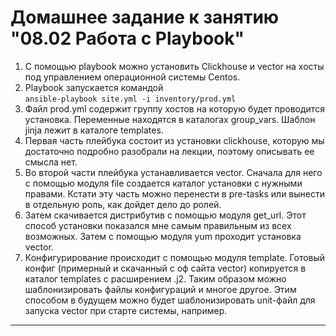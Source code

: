 # Домашнее задание к занятию "08.02 Работа с Playbook"

1. С помощью playbook можно установить Clickhouse и vector на хосты под управлением операционной системы Centos.  
2. Playbook запускается командой  
`ansible-playbook site.yml -i inventory/prod.yml`  
3. Файл prod.yml содержит группу хостов на которую будет проводится установка. Переменные находятся в каталогах group_vars. Шаблон jinja лежит в каталоге templates.  
4. Первая часть плейбука состоит из установки clickhouse, которую мы достаточно подробно разобрали на лекции, поэтому описывать ее смысла нет.  
5. Во второй части плейбука устанавливается vector. Сначала для него с помощью модуля file создается каталог установки с нужными правами. Кстати эту часть можно перенести в pre-tasks или вынести в отдельную роль, как дойдет дело до ролей.  
6. Затем скачивается дистрибутив с помощью модуля get_url. Этот способ установки показался мне самым правильным из всех возможных. Затем с помощью модуля yum проходит установка vector.  
7. Конфигурирование происходит с помощью модуля template. Готовый конфиг (примерный и скачанный с оф сайта vector) копируется в каталог templates с расширением .j2. Таким образом можно шаблонизировать файлы конфигураций и многое другое. Этим способом в будущем можно будет шаблонизировать unit-файл для запуска vector при старте системы, например.   


---